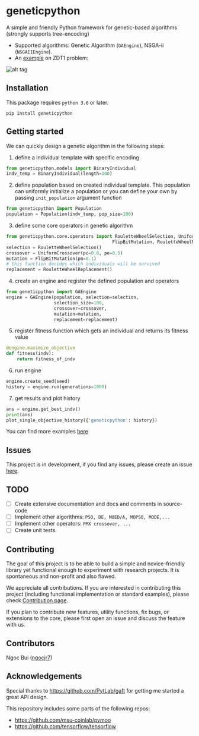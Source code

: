 # geneticpython

A simple and friendly Python framework for genetic-based algorithms (strongly supports tree-encoding)

* Supported algorithms: Genetic Algorithm (`GAEngine`), NSGA-ii (`NSGAIIEngine`).
* An [example](https://github.com/ngocjr7/geneticpython/tree/master/examples) on ZDT1 problem:    

![alt tag](https://raw.githubusercontent.com/ngocjr7/geneticpython/master/examples/zdt1/solutions.gif)

## Installation

This package requires `python 3.6` or later.
```
pip install geneticpython
```

## Getting started

We can quickly design a genetic algorithm in the following steps:

1. define a individual template with specific encoding

```python
from geneticpython.models import BinaryIndividual
indv_temp = BinaryIndividual(length=100)
```

2. define population based on created individual template. This population can uniformly initialize a population or you can define your own by passing `init_population` argument function

```python
from geneticpython import Population
population = Population(indv_temp, pop_size=100)
```
3. define some core operators in genetic algorithm

```python
from geneticpython.core.operators import RouletteWheelSelection, UniformCrossover, \
                                        FlipBitMutation, RouletteWheelReplacement
selection = RouletteWheelSelection()
crossover = UniformCrossover(pc=0.8, pe=0.5)
mutation = FlipBitMutation(pm=0.1)
# this function decides which individuals will be survived
replacement = RouletteWheelReplacement()
```

4. create an engine and register the defined population and operators

```python
from geneticpython import GAEngine
engine = GAEngine(population, selection=selection,
                  selection_size=100,
                  crossover=crossover,
                  mutation=mutation,
                  replacement=replacement)
```

5. register fitness function which gets an individual and returns its fitness value

```python
@engine.maximize_objective
def fitness(indv):
    return fitness_of_indv
```

6. run engine

```python
engine.create_seed(seed)
history = engine.run(generations=1000)
```

7. get results and plot history

```python
ans = engine.get_best_indv()
print(ans)
plot_single_objective_history({'geneticpython': history})
```

You can find more examples [here](https://github.com/ngocjr7/geneticpython/tree/master/examples)

## Issues
This project is in development, if you find any issues, please create an issue [here](https://github.com/ngocjr7/geneticpython/issues).

## TODO

* [ ] Create extensive documentation and docs and comments in source-code
* [ ] Implement other algorithms: `PSO, DE, MOED/A, MOPSO, MODE,...`
* [ ] Implement other operators: `PMX crossover, ...`
* [ ] Create unit tests.

## Contributing

The goal of this project is to be able to build a simple and novice-friendly library yet functional enough to experiment with research projects. It is spontaneous and non-profit and also flawed.

We appreciate all contributions. If you are interested in contributing this project (including functional implementation or standard examples), please check [Contribution page](https://github.com/ngocjr7/geneticpython/blob/master/CONTRIBUTING.md).

If you plan to contribute new features, utility functions, fix bugs, or extensions to the core, please first open an issue and discuss the feature with us. 

## Contributors

Ngoc Bui ([ngocjr7](https://github.com/ngocjr7))

## Acknowledgements
Special thanks to https://github.com/PytLab/gaft for getting me started a great API design.

This repository includes some parts of the following repos:

* https://github.com/msu-coinlab/pymoo
* https://github.com/tensorflow/tensorflow

